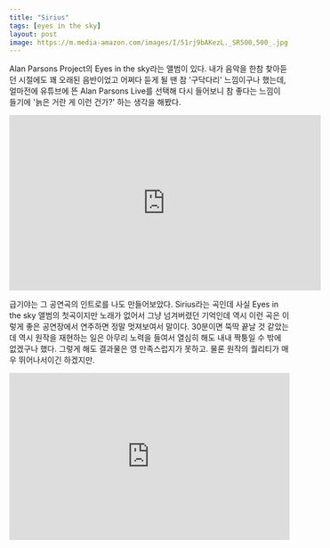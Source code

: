 ```yaml
---
title: "Sirius"
tags: [eyes in the sky]
layout: post
image: https://m.media-amazon.com/images/I/51rj9bAKezL._SR500,500_.jpg
---
```


Alan Parsons Project의 Eyes in the sky라는 앨범이 있다. 내가 음악을 한참 찾아듣던 시절에도 꽤 오래된 음반이었고 어쩌다 듣게 될 땐 참 '구닥다리' 느낌이구나 했는데, 얼마전에 유튜브에 뜬 Alan Parsons Live를 선택해 다시 들어보니 참 좋다는 느낌이 들기에 '늙은 거란 게 이런 건가?' 하는 생각을 해봤다.

<iframe width="560" height="315" src="https://www.youtube.com/embed/jdyto5rf0HU" frameborder="0" allow="accelerometer; autoplay; encrypted-media; gyroscope; picture-in-picture" allowfullscreen></iframe>

급기야는 그 공연곡의 인트로를 나도 만들어보았다. Sirius라는 곡인데 사실 Eyes in the sky 앨범의 첫곡이지만 노래가 없어서 그냥 넘겨버렸던 기억인데 역시 이런 곡은 이렇게 좋은 공연장에서 연주하면 정말 멋져보여서 말이다. 30분이면 뚝딱 끝날 것 같았는데 역시 원작을 재현하는 일은 아무리 노력을 들여서 열심히 해도 내내 짝퉁일 수 밖에 없겠구나 했다. 그렇게 해도 결과물은 영 만족스럽지가 못하고. 물론 원작의 퀄리티가 매우 뛰어나서이긴 하겠지만.

<iframe width="100%" height="300" scrolling="no" frameborder="no" allow="autoplay" src="https://w.soundcloud.com/player/?url=https%3A//api.soundcloud.com/tracks/745597408&color=%23ff5500&auto_play=false&hide_related=false&show_comments=true&show_user=true&show_reposts=false&show_teaser=true&visual=true"></iframe>